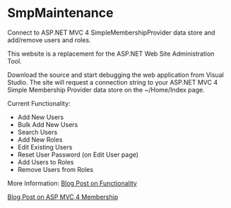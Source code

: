 SmpMaintenance
==============

Connect to ASP.NET MVC 4 SimpleMembershipProvider data store and add/remove users and roles.

This website is a replacement for the ASP.NET Web Site Administration Tool.

Download the source and start debugging the web application from Visual Studio.  The site will request a connection string to your ASP.NET MVC 4 Simple Membership Provider data store on the ~/Home/Index page.

Current Functionality:
  - Add New Users
  - Bulk Add New Users
  - Search Users
  - Add New Roles
  - Edit Existing Users
  - Reset User Password (on Edit User page)
  - Add Users to Roles
  - Remove Users from Roles

More Information:
[Blog Post on Functionality](http://aaron-hoffman.blogspot.com/2013/08/aspnet-mvc-4-simplemembershipprovider_20.html)

[Blog Post on ASP MVC 4 Membership](http://aaron-hoffman.blogspot.com/2013/02/aspnet-mvc-4-membership-users-passwords.html)
